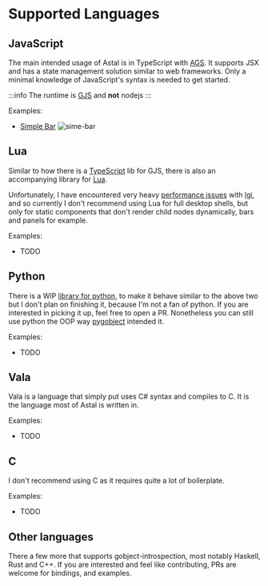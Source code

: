 # Supported Languages

## JavaScript

The main intended usage of Astal is in TypeScript with [AGS](/ags/first-widgets).
It supports JSX and has a state management solution similar to web frameworks.
Only a minimal knowledge of JavaScript's syntax is needed to get started.

:::info
The runtime is [GJS](https://gitlab.gnome.org/GNOME/gjs) and **not** nodejs
:::

Examples:
- [Simple Bar](https://github.com/Aylur/astal/tree/main/examples/js/simple-bar)
![sime-bar](https://github.com/user-attachments/assets/a306c864-56b7-44c4-8820-81f424f32b9b)


## Lua

Similar to how there is a [TypeScript](https://github.com/Aylur/astal/tree/main/core/gjs) lib for GJS, there is also an accompanying library for [Lua](https://github.com/Aylur/astal/tree/main/core/lua).
<!--TODO: open issue and link performance issue-->
Unfortunately, I have encountered very heavy [performance issues]() with [lgi](https://github.com/lgi-devs/lgi),
and so currently I don't recommend using Lua for full desktop shells, but only for static
components that don't render child nodes dynamically, bars and panels for example.

Examples:

- TODO

## Python

<!--TODO: move python PR to monorepo and link-->
There is a WIP [library for python](), to make it behave similar to the above two
but I don't plan on finishing it, because I'm not a fan of python.
If you are interested in picking it up, feel free to open a PR.
Nonetheless you can still use python the OOP way [pygobject](https://pygobject.gnome.org/tutorials/gobject/subclassing.html) intended it.

Examples:

- TODO

## Vala

Vala is a language that simply put uses C# syntax and compiles to C.
It is the language most of Astal is written in.

Examples:

- TODO

## C

I don't recommend using C as it requires quite a lot of boilerplate.

Examples:

- TODO

## Other languages

There a few more that supports gobject-introspection, most notably Haskell, Rust and C++.
If you are interested and feel like contributing, PRs are welcome for bindings, and examples.
